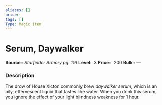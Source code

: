```yaml
---
aliases: []
price: 
tags: []
Type: Magic Item
---
```


# Serum, Daywalker

**Source**:: _Starfinder Armory pg. 116_
**Level**:: 3
**Price**::  200
**Bulk**:: —

### Description

The drow of House Xicton commonly brew _daywalker serum_, which is an oily, effervescent liquid that tastes like water. When you drink this serum, you ignore the effect of your light blindness weakness for 1 hour.
